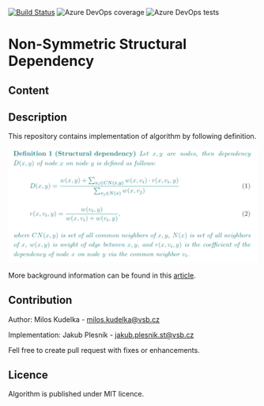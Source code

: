 [![Build Status](https://dev.azure.com/ple0049/ple0049/_apis/build/status/Forcoa-NET.Non-symmetricDependency?branchName=master)](https://dev.azure.com/ple0049/ple0049/_build/latest?definitionId=1&branchName=master)
![Azure DevOps coverage](https://img.shields.io/azure-devops/coverage/ple0049/1948078f-2e6c-4abe-b86e-16a823fd37a2/1)
![Azure DevOps tests](https://img.shields.io/azure-devops/tests/ple0049/1948078f-2e6c-4abe-b86e-16a823fd37a2/1)

# Non-Symmetric Structural Dependency

## Content

## Description

This repository contains implementation of algorithm by following definition.

![Definition of Dependency](Description.PNG "Definition of Dependency")

More background information can be found in this [article](https://appliednetsci.springeropen.com/articles/10.1007/s41109-019-0192-6).


## Contribution

Author: Milos Kudelka - milos.kudelka@vsb.cz

Implementation: Jakub Plesník - jakub.plesnik.st@vsb.cz

Fell free to create pull request with fixes or enhancements.

## Licence

Algorithm is published under MIT licence.
